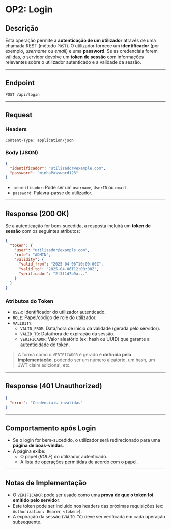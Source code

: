 # OP2: Login

## Descrição

Esta operação permite a **autenticação de um utilizador** através de uma chamada REST (método `POST`). O utilizador fornece um **identificador** (por exemplo, *username* ou *email*) e uma **password**. Se as credenciais forem válidas, o servidor devolve um **token de sessão** com informações relevantes sobre o utilizador autenticado e a validade da sessão.

---

## Endpoint

```
POST /api/login
```

---

## Request

### Headers

```http
Content-Type: application/json
```

### Body (JSON)

```json
{
  "identificador": "utilizador@example.com",
  "password": "minhaPassword123"
}
```

- `identificador`: Pode ser um `username`, `UserID` ou `email`.
- `password`: Palavra-passe do utilizador.

---

## Response (200 OK)

Se a autenticação for bem-sucedida, a resposta incluirá um **token de sessão** com os seguintes atributos:

```json
{
  "token": {
    "user": "utilizador@example.com",
    "role": "ADMIN",
    "validity": {
      "valid_from": "2025-04-06T10:00:00Z",
      "valid_to": "2025-04-06T12:00:00Z",
      "verificador": "2f3f1d7b9a..."
    }
  }
}
```

### Atributos do Token

- `USER`: Identificador do utilizador autenticado.
- `ROLE`: Papel/código de role do utilizador.
- `VALIDITY`:
    - `VALID_FROM`: Data/hora de início da validade (gerada pelo servidor).
    - `VALID_TO`: Data/hora de expiração da sessão.
    - `VERIFICADOR`: Valor aleatório (ex: hash ou UUID) que garante a autenticidade do token.

> A forma como o `VERIFICADOR` é gerado é **definida pela implementação**, podendo ser um número aleatório, um hash, um JWT claim adicional, etc.

---

## Response (401 Unauthorized)

```json
{
  "error": "Credenciais inválidas"
}
```

---

## Comportamento após Login

- Se o login for bem-sucedido, o utilizador será redirecionado para uma **página de boas-vindas**.
- A página exibe:
    - O papel (*ROLE*) do utilizador autenticado.
    - A lista de operações permitidas de acordo com o papel.

---

## Notas de Implementação

- O `VERIFICADOR` pode ser usado como uma **prova de que o token foi emitido pelo servidor**.
- Este token pode ser incluído nos headers das próximas requisições (ex: `Authorization: Bearer <token>`).
- A expiração da sessão (`VALID_TO`) deve ser verificada em cada operação subsequente.

